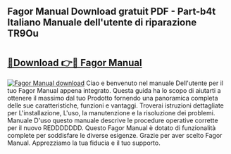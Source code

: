 ## Fagor Manual Download gratuit PDF - Part-b4t Italiano Manuale dell'utente di riparazione TR9Ou

# <h2><a href="http://dfg8m6.blite.top/?on=Fagor+Manual">🔗Download 👉🔴 Fagor Manual</a></h2>

[![Fagor Manual download](https://i.imgur.com/lujVjoI.png)](http://dfg8m6.blite.top/?on=Fagor+Manual)
Ciao e benvenuto nel manuale Dell'utente per il tuo Fagor Manual appena integrato. Questa guida ha lo scopo di aiutarti a ottenere il massimo dal tuo Prodotto fornendo una panoramica completa delle sue caratteristiche, funzioni e vantaggi. Troverai istruzioni dettagliate per L'installazione, L'uso, la manutenzione e la risoluzione dei problemi. Manuale D'uso questo manuale descrive le procedure operative corrette per il nuovo REDDDDDDD. Questo Fagor Manual è dotato di funzionalità complete per soddisfare le diverse esigenze. Grazie per aver scelto Fagor Manual. Apprezziamo la tua fiducia e il tuo supporto.
